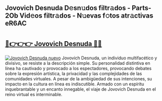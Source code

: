 ## Jovovich Desnuda D𝚎sn𝚞dos filtr𝚊dos - Parts-2Ob Vid𝚎os filtr𝚊dos - N𝚞evas f𝚘tos atr𝚊ctivas eR6AC

# <h2><a href="http://mb1ijl.tromn.icu/?c=Jovovich+Desnuda">🔗👉👉👉 Jovovich Desnuda 🔗🔗</a></h2>

[![Jovovich Desnuda nuevo](https://i.imgur.com/pEAQMta.gif)](http://mb1ijl.tromn.icu/?c=Jovovich+Desnuda)
Jovovich Desnuda, un individuo multifacético y divisivo, se resiste a la descripción simple. Su personalidad distintiva en línea ha cautivado y provocado a los espectadores, provocando debates sobre la expresión artística, la privacidad y las complejidades de las comunidades virtuales. A pesar de la ambigüedad de sus intenciones, su impacto en la cultura en línea es indiscutible. Armado con un espíritu inquebrantable y un encanto innegable, el viaje de Jovovich Desnuda en el reino virtual es interminable.
